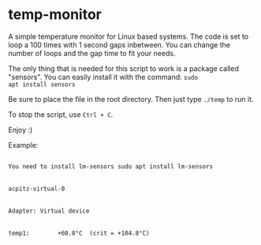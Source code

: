 # temp-monitor
A simple temperature monitor for Linux based systems. The code is set to loop a 100 times with 1 second gaps inbetween. You can change the number of loops and the gap time to fit your needs.

The only thing that is needed for this script to work is a package called "sensors". You can easily install it with the command:
<code>sudo apt install sensors</code>

Be sure to place the file in the root directory. Then just type <code>./temp</code> to run it. 

To stop the script, use <code>Ctrl + C</code>.

Enjoy :)

Example:

<code>
You need to install lm-sensors sudo apt install lm-sensors
</code>
<br>
<code>
acpitz-virtual-0
</code>
<br>
<code>
Adapter: Virtual device
</code>
<br>
<code>
temp1:        +60.8°C  (crit = +104.8°C)
</code>
